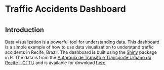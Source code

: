 # Traffic Accidents Dashboard
#

## Introduction
Data visualization is a powerful tool for understanding data. This dashboard is a simple example of how to use data visualization to understand traffic accidents in Recife, Brazil. The dashboard is built using the [Shiny](https://shiny.rstudio.com/) package in R. The data is from the [Autarquia de Trânsito e Transporte Urbano do Recife - CTTU](https://cttu.recife.pe.gov.br/) and is available for download [here](http://dados.recife.pe.gov.br/dataset/acidentes-de-transito-com-e-sem-vitimas).


